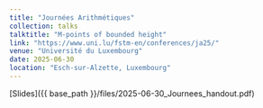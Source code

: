```yaml
---
title: "Journées Arithmétiques"
collection: talks
talktitle: "M-points of bounded height"
link: "https://www.uni.lu/fstm-en/conferences/ja25/"
venue: "Université du Luxembourg"
date: 2025-06-30
location: "Esch-sur-Alzette, Luxembourg"
---
```

[Slides]({{ base_path }}/files/2025-06-30_Journees_handout.pdf)
